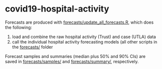 # covid19-hospital-activity

Forecasts are produced with [forecasts/update_all_forecasts.R](https://github.com/sophiemeakin/covid19-hospital-activity/blob/main/forecasts/update_all_forecasts.R), which does the following:

1. load and combine the raw hospital activity (Trust) and case (UTLA) data
2. call the individual hospital activity forecasting models (all other scripts in the [forecasts/](https://github.com/sophiemeakin/covid19-hospital-activity/blob/main/forecasts) folder

Forecast samples and summaries (median plus 50% and 90% CIs) are saved in [forecasts/samples/](https://github.com/sophiemeakin/covid19-hospital-activity/blob/main/forecasts/samples) and [forecasts/summary/](https://github.com/sophiemeakin/covid19-hospital-activity/blob/main/forecasts/summary), respectively.
